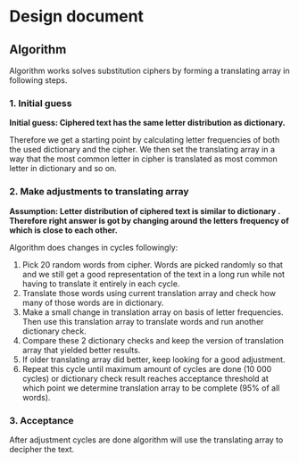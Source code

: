 # Design document

## Algorithm
Algorithm works solves substitution ciphers by forming a translating array in following steps.

### 1. Initial guess
<b>Initial guess: Ciphered text has the same letter distribution as dictionary. </b>

Therefore we get a starting point by calculating letter frequencies of both the used dictionary and the cipher. We then set the translating array in a way that the most common letter in cipher is translated 
as most common letter in dictionary and so on.

### 2. Make adjustments to translating array
<b> Assumption: Letter distribution of ciphered text is similar to dictionary . Therefore right answer is got by changing around the letters frequency of which is close to each other. </b>

Algorithm does changes in cycles followingly:
1. Pick 20 random words from cipher. Words are picked randomly so that and we still get a good representation of the text in a long run while not having to translate it entirely in each cycle.
2. Translate those words using current translation array and check how many of those words are in dictionary.
3. Make a small change in translation array on basis of letter frequencies. Then use this translation array to translate words and run another dictionary check.
4. Compare these 2 dictionary checks and keep the version of translation array that yielded better results.
5. If older translating array did better, keep looking for a good adjustment.
6. Repeat this cycle until maximum amount of cycles are done (10 000 cycles) or dictionary check result reaches acceptance threshold at which point we determine translation array to be complete (95% of all words).
    
### 3. Acceptance 
After adjustment cycles are done algorithm will use the translating array to decipher the text.
